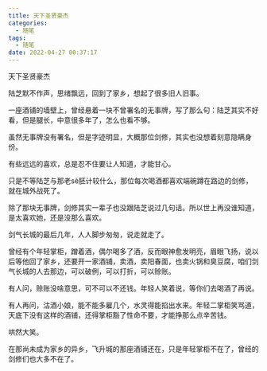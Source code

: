 ```yaml
---
title: 天下圣贤豪杰
categories:
  - 随笔
tags:
  - 随笔
date: 2022-04-27 00:37:17
---
```

天下圣贤豪杰
<!-- more -->
陆芝默不作声，思绪飘远，回到了家乡，想起了很多旧人旧事。

一座酒铺的墙壁上，曾经悬着一块不曾署名的无事牌，写了那么句：陆芝其实不好看，但是腿长，中意很多年了，怎么也看不够。

虽然无事牌没有署名，但是字迹明显，大概那位剑修，其实也没想着刻意隐瞒身份。

有些远远的喜欢，总是忍不住要让人知道，才能甘心。

只是不等陆芝与那老sè胚计较什么，那位每次喝酒都喜欢端碗蹲在路边的剑修，就在城外战死了。

除了那块无事牌，剑修其实一辈子也没跟陆芝说过几句话。所以世上再没谁知道，是太喜欢她，还是没那么喜欢。

剑气长城的最后几年，人人脚步匆匆，说走就走了。

曾经有个年轻掌柜，蹭着酒，偶尔喝多了酒，反而眼神愈发明亮，眉眼飞扬，说以后等他回了家乡，还要开一家酒铺，卖酒，卖阳春面，也卖火锅和臭豆腐，咱们剑气长城的人去那边，可以破例，可以打折，可以赊账。

有人问，赊账没啥意思，可不可以不还钱。年轻人笑着说，等你们去喝酒了再说。

有人再问，沽酒小娘，能不能多雇几个，水灵得能掐出水来。年轻二掌柜笑骂道，天底下没有这样的酒铺，还得掌柜豁了性命不要，才能挣那么点辛苦钱。

哄然大笑。

在那尚未成为家乡的异乡，飞升城的那座酒铺还在，只是年轻掌柜不在了，曾经的剑修们也大多不在了。